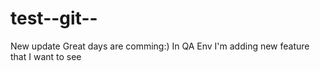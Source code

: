 # test--git--
New update
Great days are comming:)
In QA Env I'm adding new feature that I want to see

